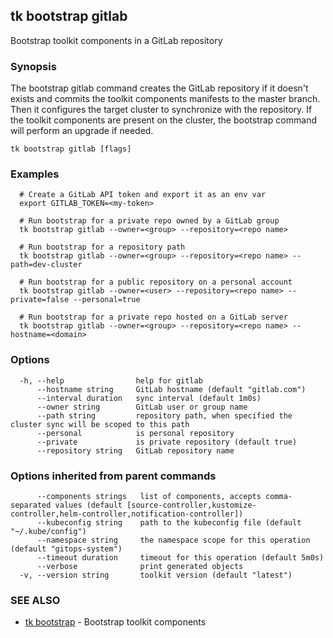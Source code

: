 ## tk bootstrap gitlab

Bootstrap toolkit components in a GitLab repository

### Synopsis

The bootstrap gitlab command creates the GitLab repository if it doesn't exists and
commits the toolkit components manifests to the master branch.
Then it configures the target cluster to synchronize with the repository.
If the toolkit components are present on the cluster,
the bootstrap command will perform an upgrade if needed.

```
tk bootstrap gitlab [flags]
```

### Examples

```
  # Create a GitLab API token and export it as an env var
  export GITLAB_TOKEN=<my-token>

  # Run bootstrap for a private repo owned by a GitLab group
  tk bootstrap gitlab --owner=<group> --repository=<repo name>

  # Run bootstrap for a repository path
  tk bootstrap gitlab --owner=<group> --repository=<repo name> --path=dev-cluster

  # Run bootstrap for a public repository on a personal account
  tk bootstrap gitlab --owner=<user> --repository=<repo name> --private=false --personal=true 

  # Run bootstrap for a private repo hosted on a GitLab server 
  tk bootstrap gitlab --owner=<group> --repository=<repo name> --hostname=<domain>

```

### Options

```
  -h, --help                help for gitlab
      --hostname string     GitLab hostname (default "gitlab.com")
      --interval duration   sync interval (default 1m0s)
      --owner string        GitLab user or group name
      --path string         repository path, when specified the cluster sync will be scoped to this path
      --personal            is personal repository
      --private             is private repository (default true)
      --repository string   GitLab repository name
```

### Options inherited from parent commands

```
      --components strings   list of components, accepts comma-separated values (default [source-controller,kustomize-controller,helm-controller,notification-controller])
      --kubeconfig string    path to the kubeconfig file (default "~/.kube/config")
      --namespace string     the namespace scope for this operation (default "gitops-system")
      --timeout duration     timeout for this operation (default 5m0s)
      --verbose              print generated objects
  -v, --version string       toolkit version (default "latest")
```

### SEE ALSO

* [tk bootstrap](tk_bootstrap.md)	 - Bootstrap toolkit components

